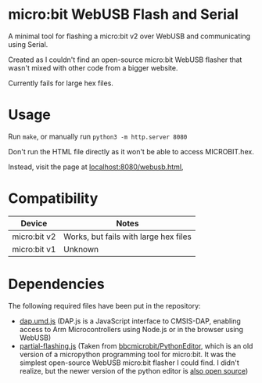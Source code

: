 # micro:bit WebUSB Flash and Serial
A minimal tool for flashing a micro:bit v2 over WebUSB and communicating using Serial.

Created as I couldn't find an open-source micro:bit WebUSB flasher that wasn't mixed with other code from a bigger website.

Currently fails for large hex files.

# Usage
Run `make`, or manually run `python3 -m http.server 8080`

Don't run the HTML file directly as it won't be able to access MICROBIT.hex. 

Instead, visit the page at [localhost:8080/webusb.html](http://localhost:8080/webusb.html), 

# Compatibility
| Device | Notes |
|---|---|
|micro:bit v2| Works, but fails with large hex files |
|micro:bit v1| Unknown |

# Dependencies
The following required files have been put in the repository:
* [dap.umd.js](https://github.com/ARMmbed/dapjs) (DAP.js is a JavaScript interface to CMSIS-DAP, enabling access to Arm Microcontrollers using Node.js or in the browser using WebUSB)
* [partial-flashing.js](https://github.com/bbcmicrobit/PythonEditor/blob/master/js/partial-flashing.js) (Taken from [bbcmicrobit/PythonEditor](https://github.com/bbcmicrobit/PythonEditor), which is an old version of a micropython programming tool for micro:bit. It was the simplest open-source WebUSB micro:bit flasher I could find. I didn't realize, but the newer version of the python editor is [also open source](https://github.com/microbit-foundation/python-editor-v3))
